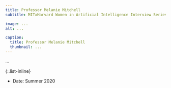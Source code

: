 ```yaml
---
title: Professor Melanie Mitchell
subtitle: MITxHarvard Women in Artificial Intelligence Interview Series with Professor Melanie Mitchell, interviewed by Katie Collins, MIT '21. View on [Youtube](https://www.youtube.com/watch?v=lJh5XpBYrNY).

image: ...
alt: ...

caption:
  title: Professor Melanie Mitchell
  thumbnail: ...
---
```

...

{:.list-inline}
- Date: Summer 2020

